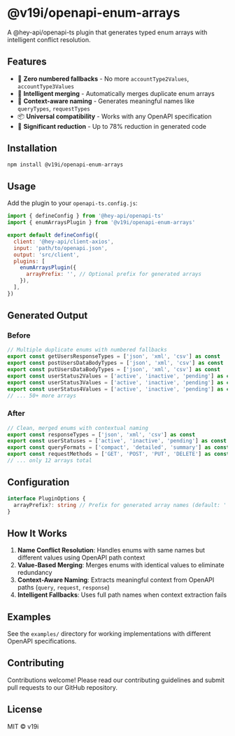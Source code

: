 # @v19i/openapi-enum-arrays

A @hey-api/openapi-ts plugin that generates typed enum arrays with intelligent conflict resolution.

## Features

- 🎯 **Zero numbered fallbacks** - No more `accountType2Values`, `accountType3Values`
- 🧠 **Intelligent merging** - Automatically merges duplicate enum arrays
- 🔄 **Context-aware naming** - Generates meaningful names like `queryTypes`, `requestTypes`
- 📦 **Universal compatibility** - Works with any OpenAPI specification
- 🚀 **Significant reduction** - Up to 78% reduction in generated code

## Installation

```bash
npm install @v19i/openapi-enum-arrays
```

## Usage

Add the plugin to your `openapi-ts.config.js`:

```javascript
import { defineConfig } from '@hey-api/openapi-ts'
import { enumArraysPlugin } from '@v19i/openapi-enum-arrays'

export default defineConfig({
  client: '@hey-api/client-axios',
  input: 'path/to/openapi.json',
  output: 'src/client',
  plugins: [
    enumArraysPlugin({
      arrayPrefix: '', // Optional prefix for generated arrays
    }),
  ],
})
```

## Generated Output

### Before
```typescript
// Multiple duplicate enums with numbered fallbacks
export const getUsersResponseTypes = ['json', 'xml', 'csv'] as const
export const postUsersDataBodyTypes = ['json', 'xml', 'csv'] as const
export const putUsersDataBodyTypes = ['json', 'xml', 'csv'] as const
export const userStatus2Values = ['active', 'inactive', 'pending'] as const
export const userStatus3Values = ['active', 'inactive', 'pending'] as const
export const userStatus4Values = ['active', 'inactive', 'pending'] as const
// ... 50+ more arrays
```

### After
```typescript
// Clean, merged enums with contextual naming
export const responseTypes = ['json', 'xml', 'csv'] as const
export const userStatuses = ['active', 'inactive', 'pending'] as const
export const queryFormats = ['compact', 'detailed', 'summary'] as const
export const requestMethods = ['GET', 'POST', 'PUT', 'DELETE'] as const
// ... only 12 arrays total
```

## Configuration

```typescript
interface PluginOptions {
  arrayPrefix?: string // Prefix for generated array names (default: '')
}
```

## How It Works

1. **Name Conflict Resolution**: Handles enums with same names but different values using OpenAPI path context
2. **Value-Based Merging**: Merges enums with identical values to eliminate redundancy  
3. **Context-Aware Naming**: Extracts meaningful context from OpenAPI paths (`query`, `request`, `response`)
4. **Intelligent Fallbacks**: Uses full path names when context extraction fails

## Examples

See the `examples/` directory for working implementations with different OpenAPI specifications.

## Contributing

Contributions welcome! Please read our contributing guidelines and submit pull requests to our GitHub repository.

## License

MIT © v19i